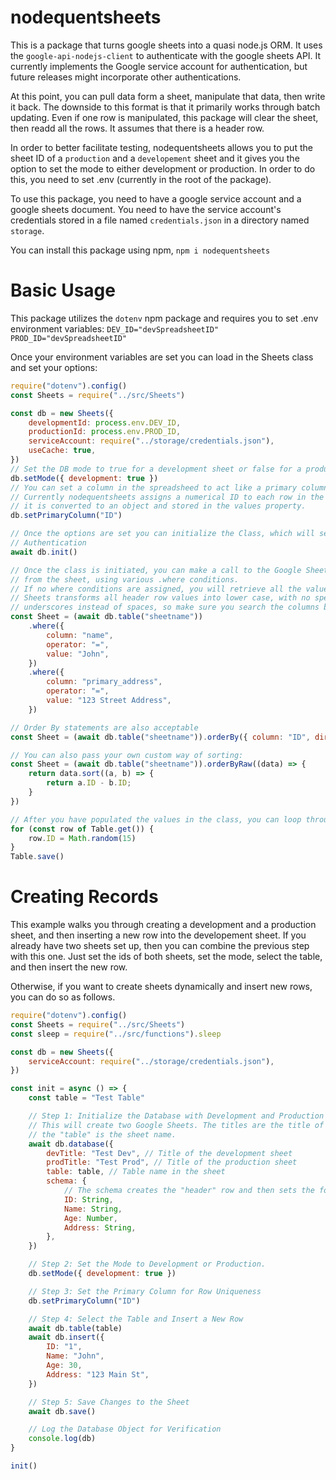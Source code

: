 # nodequentsheets

This is a package that turns google sheets into a quasi node.js ORM. It uses the `google-api-nodejs-client` to authenticate with the google sheets API. It currently implements the Google service account for authentication, but future releases might incorporate other authentications.

At this point, you can pull data form a sheet, manipulate that data, then write it back. The downside to this format is that it primarily works through batch updating. Even if one row is manipulated, this package will clear the sheet, then readd all the rows. It assumes that there is a header row.

In order to better facilitate testing, nodequentsheets allows you to put the sheet ID of a `production` and a `developement` sheet and it gives you the option to set the mode to either development or production. In order to do this, you need to set .env (currently in the root of the package).

To use this package, you need to have a google service account and a google sheets document. You need to have the service account's credentials stored in a file named `credentials.json` in a directory named `storage`.

You can install this package using npm, `npm i nodequentsheets`

# Basic Usage

This package utilizes the `dotenv` npm package and requires you to set .env environment variables:
`DEV_ID="devSpreadsheetID"`
`PROD_ID="devSpreadsheetID"`

Once your environment variables are set you can load in the Sheets class and set your options:

```javascript
require("dotenv").config()
const Sheets = require("../src/Sheets")

const db = new Sheets({
    developmentId: process.env.DEV_ID,
    productionId: process.env.PROD_ID,
    serviceAccount: require("../storage/credentials.json"),
    useCache: true,
})
// Set the DB mode to true for a development sheet or false for a production sheet
db.setMode({ development: true })
// You can set a column in the spreadsheed to act like a primary column.
// Currently nodequentsheets assigns a numerical ID to each row in the spreadsheet when
// it is converted to an object and stored in the values property.
db.setPrimaryColumn("ID")

// Once the options are set you can initialize the Class, which will set up the Google Sheets
// Authentication
await db.init()

// Once the class is initiated, you can make a call to the Google Sheets API to pull the rows
// from the sheet, using various .where conditions.
// If no where conditions are assigned, you will retrieve all the values in the spreadsheet.
// Sheets transforms all header row values into lower case, with no special characters, and
// underscores instead of spaces, so make sure you search the columns based on the new criteria
const Sheet = (await db.table("sheetname"))
    .where({
        column: "name",
        operator: "=",
        value: "John",
    })
    .where({
        column: "primary_address",
        operator: "=",
        value: "123 Street Address",
    })

// Order By statements are also acceptable
const Sheet = (await db.table("sheetname")).orderBy({ column: "ID", direction: "desc" })

// You can also pass your own custom way of sorting:
const Sheet = (await db.table("sheetname")).orderByRaw((data) => {
    return data.sort((a, b) => {
        return a.ID - b.ID;
    }
})

// After you have populated the values in the class, you can loop through and manipulate each row
for (const row of Table.get()) {
    row.ID = Math.random(15)
}
Table.save()

```

# Creating Records

This example walks you through creating a development and a production sheet, and then inserting a new row into the developement sheet.
If you already have two sheets set up, then you can combine the previous step with this one. Just set the ids of both sheets, set the mode,
select the table, and then insert the new row.

Otherwise, if you want to create sheets dynamically and insert new rows, you can do so as follows.

```javascript
require("dotenv").config()
const Sheets = require("../src/Sheets")
const sleep = require("../src/functions").sleep

const db = new Sheets({
    serviceAccount: require("../storage/credentials.json"),
})

const init = async () => {
    const table = "Test Table"

    // Step 1: Initialize the Database with Development and Production Sheets
    // This will create two Google Sheets. The titles are the title of the spreadsheets, and
    // the "table" is the sheet name.
    await db.database({
        devTitle: "Test Dev", // Title of the development sheet
        prodTitle: "Test Prod", // Title of the production sheet
        table: table, // Table name in the sheet
        schema: {
            // The schema creates the "header" row and then sets the formate for each column below the header row.
            ID: String,
            Name: String,
            Age: Number,
            Address: String,
        },
    })

    // Step 2: Set the Mode to Development or Production.
    db.setMode({ development: true })

    // Step 3: Set the Primary Column for Row Uniqueness
    db.setPrimaryColumn("ID")

    // Step 4: Select the Table and Insert a New Row
    await db.table(table)
    await db.insert({
        ID: "1",
        Name: "John",
        Age: 30,
        Address: "123 Main St",
    })

    // Step 5: Save Changes to the Sheet
    await db.save()

    // Log the Database Object for Verification
    console.log(db)
}

init()
```
